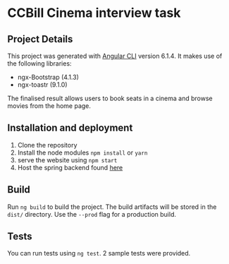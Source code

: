 # CCBill Cinema interview task

## Project Details

This project was generated with [Angular CLI](https://github.com/angular/angular-cli) version 6.1.4. It makes use of the following libraries:
 - ngx-Bootstrap (4.1.3)
 - ngx-toastr (9.1.0)

The finalised result allows users to book seats in a cinema and browse movies from the home page.

## Installation and deployment
1) Clone the repository
2) Install the node modules
`npm install` or `yarn`
3) serve the website using
`npm start`
4) Host the spring backend found [here](https://github.com/gabrielstellini/InterviewCinemaBackend)

## Build

Run `ng build` to build the project. The build artifacts will be stored in the `dist/` directory. Use the `--prod` flag for a production build.

## Tests

You can run tests using `ng test`. 
2 sample tests were provided.
